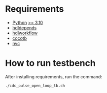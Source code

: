 # Requirements
* [Python](https://www.python.org/) [>= 3.10](https://www.python.org/downloads/release/python-31018/)
* [hdldepends](https://github.com/pevhall/hdldepends)
* [hdlworkflow](https://github.com/scottshuynh/hdlworkflow)
* [cocotb](https://docs.cocotb.org/en/development/index.html)
* [nvc](https://github.com/nickg/nvc)

# How to run testbench
After installing requirements, run the command:
```sh
./cdc_pulse_open_loop_tb.sh
```
